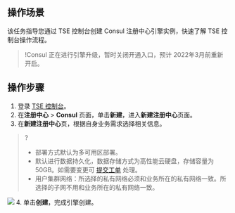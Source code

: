 ## 操作场景

该任务指导您通过 TSE 控制台创建 Consul 注册中心引擎实例，快速了解 TSE 控制台操作流程。
>!Consul 正在进行引擎升级，暂时关闭开通入口，预计 2022年3月前重新开启。

## 操作步骤

1. 登录 [TSE 控制台](https://console.cloud.tencent.com/tse)。
2. 在**注册中心** > **Consul** 页面，单击**新建**，进入**新建注册中心**页面。
3. 在**新建注册中心**页，根据自身业务需求选择相关信息。
> ?
> - 部署方式默认为多可用区部署。
> - 默认进行数据持久化，数据存储方式为高性能云硬盘，存储容量为50GB。如需要变更可 [提交工单](https://console.cloud.tencent.com/workorder/category) 处理。
> - 用户集群网络：所选择的私有网络必须和业务所在的私有网络一致。所选择的子网不用和业务所在的私有网络一致。
> 
![](https://main.qcloudimg.com/raw/bfc2a782e4be3fa49f47ccd7099277ef.png)
4. 单击**创建**，完成引擎创建。
